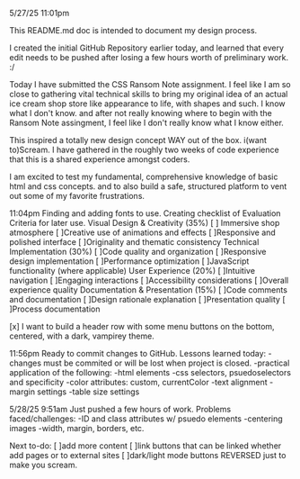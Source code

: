 5/27/25 11:01pm

This README.md doc is intended to document my design process.

I created the initial GitHub Repository earlier today, and learned that every edit needs to be pushed after losing a few hours worth of preliminary work. :/

Today I have submitted the CSS Ransom Note assignment. I feel like I am so close to gathering vital technical skills to bring my original idea of an actual ice cream shop store like appearance to life, with shapes and such. I know what I don't know. and after not really knowing where to begin with the Ransom Note assingment, I feel like I don't really know what I know either.

This inspired a totally new design concept WAY out of the box. i(want to)Scream. I have gathered in the roughly two weeks of code experience that this is a shared experience amongst coders.

I am excited to test my fundamental, comprehensive knowledge of basic html and css concepts. and to also build a safe, structured platform to vent out some of my favorite frustrations.

11:04pm
Finding and adding fonts to use.
Creating checklist of Evaluation Criteria for later use.
Visual Design & Creativity (35%)
[ ] Immersive shop atmosphere
[ ]Creative use of animations and effects
[ ]Responsive and polished interface
[ ]Originality and thematic consistency
Technical Implementation (30%)
[ ]Code quality and organization
[ ]Responsive design implementation
[ ]Performance optimization
[ ]JavaScript functionality (where applicable)
User Experience (20%)
[ ]Intuitive navigation
[ ]Engaging interactions
[ ]Accessibility considerations
[ ]Overall experience quality
Documentation & Presentation (15%)
[ ]Code comments and documentation
[ ]Design rationale explanation
[ ]Presentation quality
[ ]Process documentation

[x] I want to build a header row with some menu buttons on the bottom, centered, with a dark, vampirey theme.

<!-- Buttons will navigate the user to the Who What Where When and Why pages.

Who What Where When and Why pages to have buttons:
[ ]prev
[ ]home
[ ]next -->

11:56pm
Ready to commit changes to GitHub.
Lessons learned today:
-changes must be commited or will be lost when project is closed.
-practical application of the following:
-html elements
-css selectors, psuedoselectors and specificity
-color attributes: custom, currentColor
-text alignment
-margin settings
-table size settings

5/28/25 9:51am
Just pushed a few hours of work. Problems faced/challenges:
-ID and class attributes w/ psuedo elements
-centering images
-width, margin, borders, etc.

Next to-do:
[ ]add more content
[ ]link buttons that can be linked whether add pages or to external sites
[ ]dark/light mode buttons REVERSED just to make you scream.

